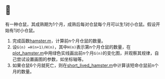 # 🐹

有一种仓鼠，其成熟期为1个月，成熟后每对仓鼠每个月可以生1对小仓鼠。假设开始有1对小仓鼠。

1. 完成函数[hamster.m](./hamster.m)，计算前n个月仓鼠的数量。
2. 设`G(n) =H(n+1)/H(n)`，其中`H(n)`表示第n个月仓鼠的数量，在[plot_hamster.m](./plot_hamster.m)中用绿色实线画出前n个月`G(n)`的变化图，并观察其规律，自己尝试设置画图的参数，如坐标轴等。
3. 如果仓鼠6个月就死亡，则在[short_lived_hamster.m](./short_lived_hamster.m)中计算该短命仓鼠前n个月的数量。
